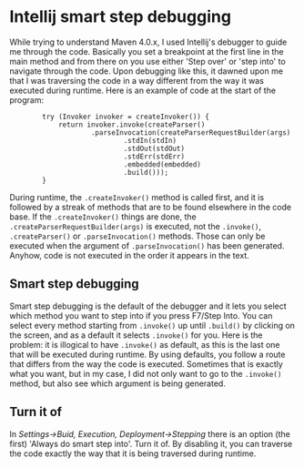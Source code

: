 # Intellij smart step debugging

While trying to understand Maven 4.0.x, I used Intellij's debugger to guide me through the code. Basically you set a breakpoint at the first line in the main method and from there on you use either 'Step over' or 'step into' to navigate through the code. Upon debugging like this, it dawned upon me that I was traversing the code in a way different from the way it was executed during runtime. Here is an example of code at the start of the program:

```
        try (Invoker invoker = createInvoker()) {
            return invoker.invoke(createParser()
                    .parseInvocation(createParserRequestBuilder(args)
                            .stdIn(stdIn)
                            .stdOut(stdOut)
                            .stdErr(stdErr)
                            .embedded(embedded)
                            .build()));
        }
```

During runtime, the `.createInvoker()` method is called first, and it is followed by a streak of methods that are to be found elsewhere in the code base. If the `.createInvoker()` things are done, the `.createParserRequestBuilder(args)` is executed, not the `.invoke()`, `.createParser()` or `.parseInvocation()` methods. Those can only be executed when the argument of `.parseInvocation()` has been generated. Anyhow, code is not executed in the order it appears in the text.

## Smart step debugging

Smart step debugging is the default of the debugger and it lets you select which method you want to step into if you press F7/Step Into. You can select every method starting from `.invoke()` up until `.build()` by clicking on the screen, and as a default it selects `.invoke()` for you. Here is the problem: it is illogical to have `.invoke()` as default, as this is the last one that will be executed during runtime. By using defaults, you follow a route that differs from the way the code is executed. Sometimes that is exactly what you want, but in my case, I did not only want to go to the `.invoke()` method, but also see which argument is being generated.

## Turn it of

In _Settings->Buid, Execution, Deployment->Stepping_ there is an option (the first) 'Always do smart step into'. Turn it of. By disabling it, you can traverse the code exactly the way that it is being traversed during runtime.